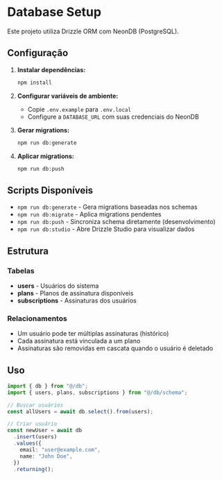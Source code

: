 # Database Setup

Este projeto utiliza Drizzle ORM com NeonDB (PostgreSQL).

## Configuração

1. **Instalar dependências:**

   ```bash
   npm install
   ```

2. **Configurar variáveis de ambiente:**

   - Copie `.env.example` para `.env.local`
   - Configure a `DATABASE_URL` com suas credenciais do NeonDB

3. **Gerar migrations:**

   ```bash
   npm run db:generate
   ```

4. **Aplicar migrations:**
   ```bash
   npm run db:push
   ```

## Scripts Disponíveis

- `npm run db:generate` - Gera migrations baseadas nos schemas
- `npm run db:migrate` - Aplica migrations pendentes
- `npm run db:push` - Sincroniza schema diretamente (desenvolvimento)
- `npm run db:studio` - Abre Drizzle Studio para visualizar dados

## Estrutura

### Tabelas

- **users** - Usuários do sistema
- **plans** - Planos de assinatura disponíveis
- **subscriptions** - Assinaturas dos usuários

### Relacionamentos

- Um usuário pode ter múltiplas assinaturas (histórico)
- Cada assinatura está vinculada a um plano
- Assinaturas são removidas em cascata quando o usuário é deletado

## Uso

```typescript
import { db } from "@/db";
import { users, plans, subscriptions } from "@/db/schema";

// Buscar usuários
const allUsers = await db.select().from(users);

// Criar usuário
const newUser = await db
  .insert(users)
  .values({
    email: "user@example.com",
    name: "John Doe",
  })
  .returning();
```
